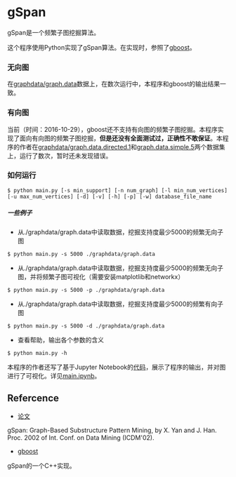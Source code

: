 # gSpan
gSpan是一个频繁子图挖掘算法。

这个程序使用Python实现了gSpan算法。在实现时，参照了[gboost](http://www.nowozin.net/sebastian/gboost/)。

### 无向图
在[graphdata/graph.data](./graphdata/graph.data)数据上，在数次运行中，本程序和gboost的输出结果一致。

### 有向图
当前（时间：2016-10-29），gboost还不支持有向图的频繁子图挖掘。本程序实现了面向有向图的频繁子图挖掘，**但是还没有全面测试过，正确性不敢保证**。本程序的作者在[graphdata/graph.data.directed.1](./graphdata/graph.data.directed.1)和[graph.data.simple.5](./graphdata/graph.data.simple.5)两个数据集上，运行了数次，暂时还未发现错误。


### 如何运行
```
$ python main.py [-s min_support] [-n num_graph] [-l min_num_vertices] [-u max_num_vertices] [-d] [-v] [-h] [-p] [-w] database_file_name 
```

##### 一些例子

- 从./graphdata/graph.data中读取数据，挖掘支持度最少5000的频繁无向子图
```
$ python main.py -s 5000 ./graphdata/graph.data
```

- 从./graphdata/graph.data中读取数据，挖掘支持度最少5000的频繁无向子图，并将频繁子图可视化（需要安装matplotlib和networkx）
```
$ python main.py -s 5000 -p ./graphdata/graph.data
```

- 从./graphdata/graph.data中读取数据，挖掘支持度最少5000的频繁有向子图
```
$ python main.py -s 5000 -d ./graphdata/graph.data
```

- 查看帮助，输出各个参数的含义
```
$ python main.py -h
```

本程序的作者还写了基于Jupyter Notebook的[代码](./main.ipynb)，展示了程序的输出，并对图进行了可视化。详见[main.ipynb](./main.ipynb)。

## Refercence
- [论文](http://www.cs.ucsb.edu/~xyan/papers/gSpan-short.pdf)

gSpan: Graph-Based Substructure Pattern Mining, by X. Yan and J. Han. 
Proc. 2002 of Int. Conf. on Data Mining (ICDM'02). 

- [gboost](http://www.nowozin.net/sebastian/gboost/)

gSpan的一个C++实现。
